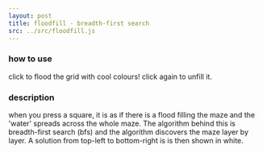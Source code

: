 ```yaml
---
layout: post
title: floodfill - breadth-first search
src: ../src/floodfill.js
---
```



### how to use
click to flood the grid with cool colours! click again to unfill it.

### description
when you press a square, it is as if there is a flood filling the maze and the 'water' spreads across the whole maze. The algorithm behind this is breadth-first search (bfs) and the algorithm discovers the maze layer by layer. A solution from top-left to bottom-right is is then shown in white.